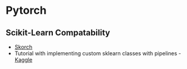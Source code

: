# Pytorch


## Scikit-Learn Compatability

* [Skorch]()
* Tutorial with implementing custom sklearn classes with pipelines - [Kaggle](https://www.kaggle.com/graymant/pytorch-regression-with-sklearn-pipelines)
